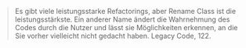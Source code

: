
> Es gibt viele leistungsstarke Refactorings, aber Rename Class ist die leistungsstärkste. Ein anderer Name ändert die Wahrnehmung des Codes durch die Nutzer und lässt sie Möglichkeiten erkennen, an die Sie vorher vielleicht nicht gedacht haben.
> Legacy Code, 122.